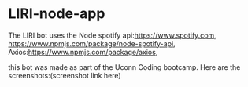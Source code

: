 # LIRI-node-app
The LIRI bot uses the Node spotify api:https://www.spotify.com,
https://www.npmjs.com/package/node-spotify-api,
Axios:https://www.npmjs.com/package/axios,

this bot was made as part of the Uconn Coding bootcamp.
Here are the screenshots:(screenshot link here)
